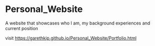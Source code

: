 # Personal_Website
A website that showcases who I am, my background experiences and current position

visit https://garethkip.github.io/Personal_Website/Portfolio.html
